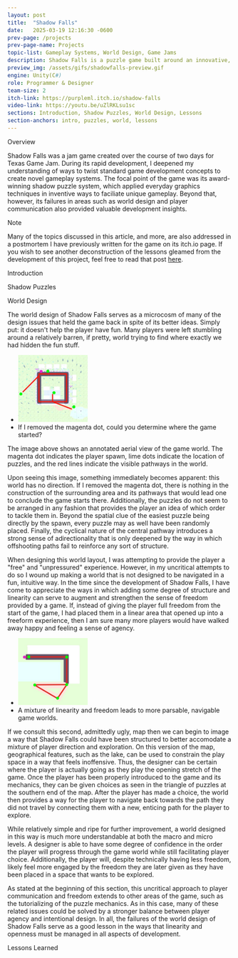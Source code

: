 ```yaml
---
layout: post
title:  "Shadow Falls"
date:   2025-03-19 12:16:30 -0600
prev-page: /projects
prev-page-name: Projects
topic-list: Gameplay Systems, World Design, Game Jams
description: Shadow Falls is a puzzle game built around an innovative, multi-object shadow puzzle system. Created in Unity for Texas Game Jam, Shadow Falls was lauded for its novel tech and charming narrative.
preview_img: /assets/gifs/shadowfalls-preview.gif
engine: Unity(C#)
role: Programmer & Designer
team-size: 2
itch-link: https://purpleml.itch.io/shadow-falls
video-link: https://youtu.be/uZlRKLsu1sc
sections: Introduction, Shadow Puzzles, World Design, Lessons
section-anchors: intro, puzzles, world, lessons
---
```


<div class="overview">
    <span class="overview-title">Overview</span>
    <br>
    <p>
        Shadow Falls was a <span class="accent">jam game</span> created over the course of two days for Texas Game Jam. During its rapid development, I deepened my understanding of ways to twist standard game development concepts to <span class="accent">create novel gameplay systems</span>. The focal point of the game was its award-winning <span class="accent">shadow puzzle system</span>, which applied everyday graphics techniques in inventive ways to faciliate unique gameplay. Beyond that, however, its failures in areas such as <span class="accent">world design</span> and player communication also provided valuable development insights.
    </p>
</div>

<div>
<p class="section-title">
Note
</p>

<p>
Many of the topics discussed in this article, and more, are also addressed in a postmortem I have previously written for the game on its itch.io page. If you wish to see another deconstruction of the lessons gleamed from the development of this project, feel free to read that post <a href="https://purpleml.itch.io/shadow-falls/devlog/438456/shadow-falls-design-analysis-production-to-post-mortem" target="_blank">here</a>. 
</p>

</div>

<span class="anchor" id="intro"></span>
<div>
<p class="section-title">
Introduction
</p>

</div>

<span class="anchor" id="puzzles"></span>
<div>
<p class="section-title">
Shadow Puzzles
</p>

</div>

<span class="anchor" id="world"></span>
<div>
<p class="section-title">
World Design
</p>

<p>
The world design of Shadow Falls serves as a microcosm of many of the design issues that held the game back in spite of its better ideas. Simply put: it doesn't help the player have fun. Many players were left stumbling around a relatively barren, if pretty, world trying to find where exactly we had hidden the fun stuff.
</p>

<ul class="img-row">
    <li>
        <img src="/assets/imgs/sfmap.jpg" height="150">
    </li>
    <li>
        If I removed the magenta dot, could you determine where the game started?
    </li>
</ul>

<p>
The image above shows an annotated aerial view of the game world. The magenta dot indicates the player spawn, lime dots indicate the location of puzzles, and the red lines indicate the visible pathways in the world. 
</p>

<p>
Upon seeing this image, something immediately becomes apparent: this world has no direction. If I removed the magenta dot, there is nothing in the construction of the surrounding area and its pathways that would lead one to conclude the game starts there. Additionally, the puzzles do not seem to be arranged in any fashion that provides the player an idea of which order to tackle them in. Beyond the spatial clue of the easiest puzzle being directly by the spawn, every puzzle may as well have been randomly placed. Finally, the cyclical nature of the central pathway introduces a strong sense of adirectionality that is only deepened by the way in which offshooting paths fail to reinforce any sort of structure.
</p>

<p>
When designing this world layout, I was attempting to provide the player a "free" and "unpressured" experience. However, in my uncritical attempts to do so I wound up making a world that is not designed to be navigated in a fun, intuitive way. In the time since the development of Shadow Falls, I have come to appreciate the ways in which adding some degree of structure and linearity can serve to augment and strengthen the sense of freedom provided by a game. If, instead of giving the player full freedom from the start of the game, I had placed them in a linear area that opened up into a freeform experience, then I am sure many more players would have walked away happy and feeling a sense of agency.
</p>

<ul class="img-row">
    <li>
        <img src="/assets/imgs/sfmapimproved.jpg" height="150">
    </li>
    <li>
        A mixture of linearity and freedom leads to more parsable, navigable game worlds.
    </li>
</ul>

<p>
If we consult this second, admittedly ugly, map then we can begin to image a way that Shadow Falls could have been structured to better accomodate a mixture of player direction and exploration. On this version of the map, geographical features, such as the lake, can be used to constrain the play space in a way that feels inoffensive. Thus, the designer can be certain where the player is actually going as they play the opening stretch of the game. Once the player has been properly introduced to the game and its mechanics, they can be given choices as seen in the triangle of puzzles at the southern end of the map. After the player has made a choice, the world then provides a way for the player to navigate back towards the path they did not travel by connecting them with a new, enticing path for the player to explore. 
</p>

<p>
While relatively simple and ripe for further improvement, a world designed in this way is much more understandable at both the macro and micro levels. A designer is able to have some degree of confidence in the order the player will progress through the game world while still facilitating player choice. Additionally, the player will, despite technically having less freedom, likely feel more engaged by the freedom they are later given as they have been placed in a space that wants to be explored.
</p>

<p>
As stated at the beginning of this section, this uncritical approach to player communication and freedom extends to other areas of the game, such as the tutorializing of the puzzle mechanics. As in this case, many of these related issues could be solved by a stronger balance between player agency and intentional design. In all, the failures of the world design of Shadow Falls serve as a good lesson in the ways that linearity and openness must be managed in all aspects of development.
</p>
</div>

<span class="anchor" id="lessons"></span>
<div>
<p class="section-title">
Lessons Learned
</p>

</div>

